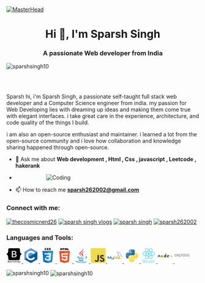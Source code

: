 [![MasterHead](https://jusmarktech.com/public/a/images/pages/web_development.gif)](https://rishavchanda.io)
<h1 align="center">Hi 👋, I'm Sparsh Singh</h1>
<h3 align="center">A passionate Web developer from India</h3>


<p align="left"> <img src="https://komarev.com/ghpvc/?username=sparshsingh10&label=Profile%20views&color=0e75b6&style=flat" alt="sparshsingh10" /> </p>

<p align="left"> <a href="https://twitter.com/" target="blank"><img src="https://img.shields.io/twitter/follow/?logo=twitter&style=for-the-badge" alt="" /></a> </p>
<br />
Sparsh
hi, i'm Sparsh Singh, a passionate self-taught full stack web developer and a Computer Science engineer from india. my passion for Web Developing lies with dreaming up ideas and making them come true with elegant interfaces. i take great care in the experience, architecture, and code quality of the things I build.

i am also an open-source enthusiast and maintainer. i learned a lot from the open-source community and i love how collaboration and knowledge sharing happened through open-source.

- 💬 Ask me about **Web development , Html , Css , javascript , Leetcode , hakerank**
- <img align="right" alt="Coding" width="400" src="https://media.tenor.com/BqbIhT4Mb7cAAAAd/programmer-rounded-edges.gif">

- 📫 How to reach me **sparsh262002@gmail.com**

<h3 align="left">Connect with me:</h3>
<p align="left">
<a href="https://instagram.com/thecosmicnerd26" target="blank"><img align="center" src="https://raw.githubusercontent.com/rahuldkjain/github-profile-readme-generator/master/src/images/icons/Social/instagram.svg" alt="thecosmicnerd26" height="30" width="40" /></a>
<a href="https://www.youtube.com/channel/UCXy_Ch_ekQ6Ap_IqVQ6egCQ" target="blank"><img align="center" src="https://raw.githubusercontent.com/rahuldkjain/github-profile-readme-generator/master/src/images/icons/Social/youtube.svg" alt="sparsh singh vlogs" height="30" width="40" /></a>
<a href="https://www.hackerrank.com/sparsh262002" target="blank"><img align="center" src="https://raw.githubusercontent.com/rahuldkjain/github-profile-readme-generator/master/src/images/icons/Social/hackerrank.svg" alt="sparsh singh" height="30" width="40" /></a>
  <a href="https://www.leetcode.com/sparsh262002" target="blank"><img align="center" src="https://raw.githubusercontent.com/rahuldkjain/github-profile-readme-generator/master/src/images/icons/Social/leet-code.svg" alt="sparsh262002" height="30" width="40" /></a>
</p>

<h3 align="left">Languages and Tools:</h3>
<p align="left"> <a href="https://getbootstrap.com" target="_blank" rel="noreferrer"> <img src="https://raw.githubusercontent.com/devicons/devicon/master/icons/bootstrap/bootstrap-plain-wordmark.svg" alt="bootstrap" width="40" height="40"/> </a> <a href="https://www.cprogramming.com/" target="_blank" rel="noreferrer"> <img src="https://raw.githubusercontent.com/devicons/devicon/master/icons/c/c-original.svg" alt="c" width="40" height="40"/> </a> <a href="https://www.w3schools.com/css/" target="_blank" rel="noreferrer"> <img src="https://raw.githubusercontent.com/devicons/devicon/master/icons/css3/css3-original-wordmark.svg" alt="css3" width="40" height="40"/> </a> <a href="https://www.w3.org/html/" target="_blank" rel="noreferrer"> <img src="https://raw.githubusercontent.com/devicons/devicon/master/icons/html5/html5-original-wordmark.svg" alt="html5" width="40" height="40"/> </a> <a href="https://www.java.com" target="_blank" rel="noreferrer"> <img src="https://raw.githubusercontent.com/devicons/devicon/master/icons/java/java-original.svg" alt="java" width="40" height="40"/> </a> <a href="https://developer.mozilla.org/en-US/docs/Web/JavaScript" target="_blank" rel="noreferrer"> <img src="https://raw.githubusercontent.com/devicons/devicon/master/icons/javascript/javascript-original.svg" alt="javascript" width="40" height="40"/> </a> <a href="https://www.mysql.com/" target="_blank" rel="noreferrer"> <img src="https://raw.githubusercontent.com/devicons/devicon/master/icons/mysql/mysql-original-wordmark.svg" alt="mysql" width="40" height="40"/> </a> <a href="https://www.python.org" target="_blank" rel="noreferrer"> <img src="https://raw.githubusercontent.com/devicons/devicon/master/icons/python/python-original.svg" alt="python" width="40" height="40"/> </a> <a href="https://reactjs.org/" target="_blank" rel="noreferrer"> <img src="https://raw.githubusercontent.com/devicons/devicon/master/icons/react/react-original-wordmark.svg" alt="react" width="40" height="40"/> </a><a href="https://nodejs.org" target="_blank" rel="noreferrer"> <img src="https://raw.githubusercontent.com/devicons/devicon/master/icons/nodejs/nodejs-original-wordmark.svg" alt="nodejs" width="40" height="40"/> </a><a href="https://expressjs.com" target="_blank" rel="noreferrer"> <img src="https://raw.githubusercontent.com/devicons/devicon/master/icons/express/express-original-wordmark.svg" alt="express" width="40" height="40"/> </a> </p>

<p><img align="left" src="https://github-readme-stats.vercel.app/api/top-langs?username=sparshsingh10&show_icons=true&locale=en&layout=compact" alt="sparshsingh10" /></p>

<p>&nbsp;<img align="center" src="https://github-readme-stats.vercel.app/api?username=sparshsingh10&show_icons=true&theme=gotham" alt="sparshsingh10" /></p>
<!-- <p>&nbsp;<img align="center" src="https://github-readme-stats.vercel.app/api?username=SparshSingh10&show_icons=true&theme=gotham" alt="SparshSingh10" /> -->

